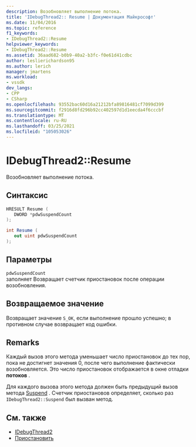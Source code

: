 ```yaml
---
description: Возобновляет выполнение потока.
title: 'IDebugThread2:: Resume | Документация Майкрософт'
ms.date: 11/04/2016
ms.topic: reference
f1_keywords:
- IDebugThread2::Resume
helpviewer_keywords:
- IDebugThread2::Resume
ms.assetid: 36aad682-b0b9-40a2-b3fc-f0e61d41cdbc
author: leslierichardson95
ms.author: lerich
manager: jmartens
ms.workload:
- vssdk
dev_langs:
- CPP
- CSharp
ms.openlocfilehash: 93552bac60d16a21212bfa89816481cf7099d399
ms.sourcegitcommit: f2916d8fd296b92cc402597d1d1eecda4f6cccbf
ms.translationtype: MT
ms.contentlocale: ru-RU
ms.lasthandoff: 03/25/2021
ms.locfileid: "105053026"
---
```

# <a name="idebugthread2resume"></a>IDebugThread2::Resume
Возобновляет выполнение потока.

## <a name="syntax"></a>Синтаксис

```cpp
HRESULT Resume ( 
   DWORD *pdwSuspendCount
);
```

```csharp
int Resume ( 
   out uint pdwSuspendCount
);
```

## <a name="parameters"></a>Параметры
`pdwSuspendCount`\
заполняет Возвращает счетчик приостановок после операции возобновления.

## <a name="return-value"></a>Возвращаемое значение
 Возвращает значение `S_OK`, если выполнение прошло успешно; в противном случае возвращает код ошибки.

## <a name="remarks"></a>Remarks
 Каждый вызов этого метода уменьшает число приостановок до тех пор, пока не достигнет значения 0, после чего выполнение фактически возобновляется. Это число приостановок отображается в окне отладки **потоков** .

 Для каждого вызова этого метода должен быть предыдущий вызов метода [Suspend](../../../extensibility/debugger/reference/idebugthread2-suspend.md) . Счетчик приостановов определяет, сколько раз `IDebugThread2::Suspend` был вызван метод.

## <a name="see-also"></a>См. также
- [IDebugThread2](../../../extensibility/debugger/reference/idebugthread2.md)
- [Приостановить](../../../extensibility/debugger/reference/idebugthread2-suspend.md)
